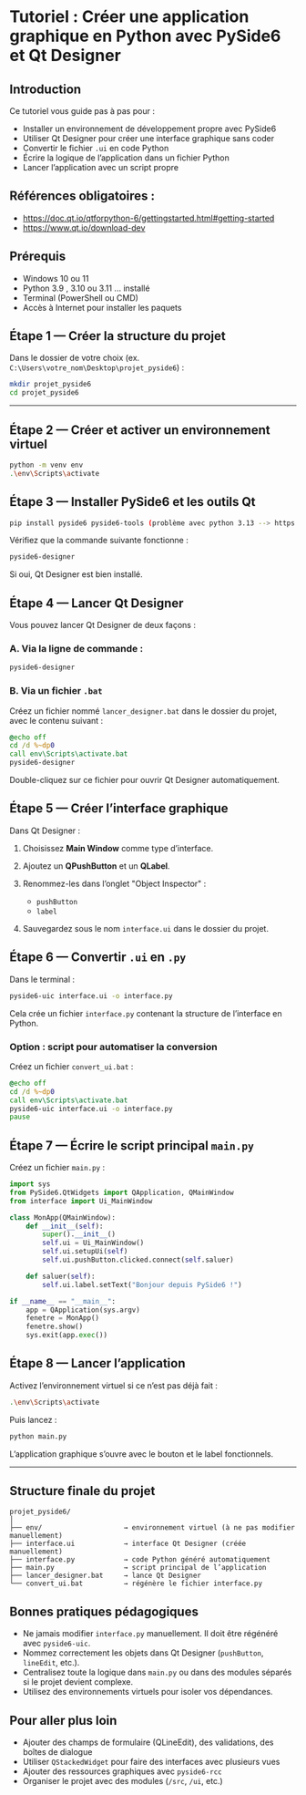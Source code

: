 # Tutoriel : Créer une application graphique en Python avec PySide6 et Qt Designer



## Introduction

Ce tutoriel vous guide pas à pas pour :

* Installer un environnement de développement propre avec PySide6
* Utiliser Qt Designer pour créer une interface graphique sans coder
* Convertir le fichier `.ui` en code Python
* Écrire la logique de l’application dans un fichier Python
* Lancer l’application avec un script propre

## Références obligatoires :

- https://doc.qt.io/qtforpython-6/gettingstarted.html#getting-started
- https://www.qt.io/download-dev

## Prérequis

* Windows 10 ou 11
* Python 3.9 , 3.10 ou 3.11 ... installé
* Terminal (PowerShell ou CMD)
* Accès à Internet pour installer les paquets



## Étape 1 — Créer la structure du projet

Dans le dossier de votre choix (ex. `C:\Users\votre_nom\Desktop\projet_pyside6`) :

```bash
mkdir projet_pyside6
cd projet_pyside6
```

---

## Étape 2 — Créer et activer un environnement virtuel

```bash
python -m venv env
.\env\Scripts\activate
```



## Étape 3 — Installer PySide6 et les outils Qt

```bash
pip install pyside6 pyside6-tools (problème avec python 3.13 --> https://doc.qt.io/qtforpython-6/gettingstarted.html#getting-started)
```

Vérifiez que la commande suivante fonctionne :

```bash
pyside6-designer
```

Si oui, Qt Designer est bien installé.



## Étape 4 — Lancer Qt Designer

Vous pouvez lancer Qt Designer de deux façons :

### A. Via la ligne de commande :

```bash
pyside6-designer
```

### B. Via un fichier `.bat`

Créez un fichier nommé `lancer_designer.bat` dans le dossier du projet, avec le contenu suivant :

```bat
@echo off
cd /d %~dp0
call env\Scripts\activate.bat
pyside6-designer
```

Double-cliquez sur ce fichier pour ouvrir Qt Designer automatiquement.



## Étape 5 — Créer l’interface graphique

Dans Qt Designer :

1. Choisissez **Main Window** comme type d’interface.
2. Ajoutez un **QPushButton** et un **QLabel**.
3. Renommez-les dans l’onglet "Object Inspector" :

   * `pushButton`
   * `label`
4. Sauvegardez sous le nom `interface.ui` dans le dossier du projet.


## Étape 6 — Convertir `.ui` en `.py`

Dans le terminal :

```bash
pyside6-uic interface.ui -o interface.py
```

Cela crée un fichier `interface.py` contenant la structure de l’interface en Python.

### Option : script pour automatiser la conversion

Créez un fichier `convert_ui.bat` :

```bat
@echo off
cd /d %~dp0
call env\Scripts\activate.bat
pyside6-uic interface.ui -o interface.py
pause
```



## Étape 7 — Écrire le script principal `main.py`

Créez un fichier `main.py` :

```python
import sys
from PySide6.QtWidgets import QApplication, QMainWindow
from interface import Ui_MainWindow

class MonApp(QMainWindow):
    def __init__(self):
        super().__init__()
        self.ui = Ui_MainWindow()
        self.ui.setupUi(self)
        self.ui.pushButton.clicked.connect(self.saluer)

    def saluer(self):
        self.ui.label.setText("Bonjour depuis PySide6 !")

if __name__ == "__main__":
    app = QApplication(sys.argv)
    fenetre = MonApp()
    fenetre.show()
    sys.exit(app.exec())
```


## Étape 8 — Lancer l’application

Activez l’environnement virtuel si ce n’est pas déjà fait :

```bash
.\env\Scripts\activate
```

Puis lancez :

```bash
python main.py
```

L’application graphique s’ouvre avec le bouton et le label fonctionnels.

---

## Structure finale du projet

```
projet_pyside6/
│
├── env/                    → environnement virtuel (à ne pas modifier manuellement)
├── interface.ui            → interface Qt Designer (créée manuellement)
├── interface.py            → code Python généré automatiquement
├── main.py                 → script principal de l’application
├── lancer_designer.bat     → lance Qt Designer
└── convert_ui.bat          → régénère le fichier interface.py
```



## Bonnes pratiques pédagogiques

* Ne jamais modifier `interface.py` manuellement. Il doit être régénéré avec `pyside6-uic`.
* Nommez correctement les objets dans Qt Designer (`pushButton`, `lineEdit`, etc.).
* Centralisez toute la logique dans `main.py` ou dans des modules séparés si le projet devient complexe.
* Utilisez des environnements virtuels pour isoler vos dépendances.



## Pour aller plus loin

* Ajouter des champs de formulaire (QLineEdit), des validations, des boîtes de dialogue
* Utiliser `QStackedWidget` pour faire des interfaces avec plusieurs vues
* Ajouter des ressources graphiques avec `pyside6-rcc`
* Organiser le projet avec des modules (`/src`, `/ui`, etc.)

